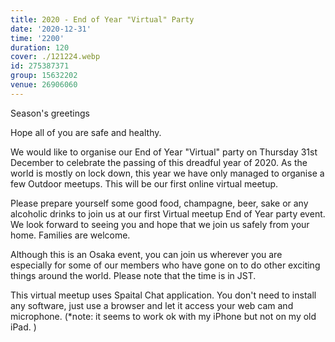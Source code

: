```yaml
---
title: 2020 - End of Year "Virtual" Party
date: '2020-12-31'
time: '2200'
duration: 120
cover: ./121224.webp
id: 275387371
group: 15632202
venue: 26906060
---
```


Season's greetings

Hope all of you are safe and healthy.

We would like to organise our End of Year "Virtual" party on Thursday 31st December to celebrate the passing of this dreadful year of 2020. As the world is mostly on lock down, this year we have only managed to organise a few Outdoor meetups. This will be our first online virtual meetup.

Please prepare yourself some good food, champagne, beer, sake or any alcoholic drinks to join us at our first Virtual meetup End of Year party event. We look forward to seeing you and hope that we join us safely from your home. Families are welcome.

Although this is an Osaka event, you can join us wherever you are especially for some of our members who have gone on to do other exciting things around the world. Please note that the time is in JST.

This virtual meetup uses Spaital Chat application. You don't need to install any software, just use a browser and let it access your web cam and microphone. (*note: it seems to work ok with my iPhone but not on my old iPad. )
